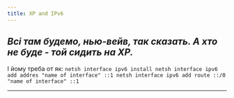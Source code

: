 ```yaml
---
title: XP and IPv6
---
```


_Всі там будемо, нью-вейв, так сказать. А хто не буде - той сидить на XP._
-----

І йому треба от як:
`netsh interface ipv6 install
netsh interface ipv6 add addres "name of interface" ::1
netsh interface ipv6 add route ::/0 "name of interface" ::1`

-----